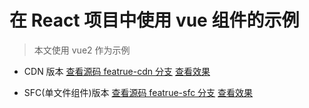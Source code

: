 # 在 React 项目中使用 vue 组件的示例

> 本文使用 vue2 作为示例

- CDN 版本 [查看源码 featrue-cdn 分支](https://github.com/wtlsky/useVueInReact/tree/feature-cdn) [查看效果](https://wtlsky.github.io/useVueInReact/deploy/cdn/)

- SFC(单文件组件)版本 [查看源码 featrue-sfc 分支](https://github.com/wtlsky/useVueInReact/tree/feature-sfc) [查看效果](https://wtlsky.github.io/useVueInReact/deploy/sfc/)
